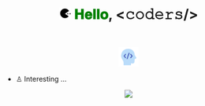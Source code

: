 <h1 align="center">
  <a target="_blank">
    <img src="pac.gif" width="24px" style="max-width:100%;">
  </a>
  <span style="color: green !important;">𝐇𝐞𝐥𝐥𝐨</span>, &lt;𝚌𝚘𝚍𝚎𝚛𝚜/&gt;
</h1>
<h1 align="center">
  <img src="devbrain.gif" width="40px" style="position: relative; top: 10px;"/>
</h1>

- ♙ Interesting ...

<p align="center">
  <img src="https://github.com/Mastermindx33/Mastermindx33/blob/main/MasterSignP.png">
</p>
